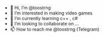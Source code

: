 - 👋 Hi, I’m @toostrng
- 👀 I’m interested in making video games
- 🌱 I’m currently learning c++ , c#
- 💞️ I’m looking to collaborate on ...
- 📫 How to reach me @toostrng (Telegram)

<!---
toostrng/toostrng is a ✨ special ✨ repository because its `README.md` (this file) appears on your GitHub profile.
You can click the Preview link to take a look at your changes.
--->
